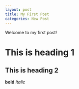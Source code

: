 ```yaml
---
layout: post
title: My First Post
categories: New Post
---
```


Welcome to my first post!  

# This is heading 1

## This is heading 2

**bold** *italic*